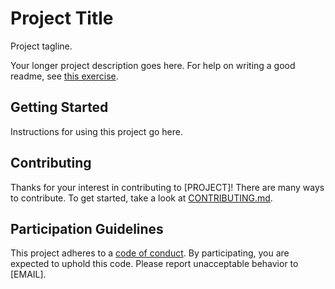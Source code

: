 # Project Title

Project tagline.

Your longer project description goes here. For help on writing a good readme, see [this exercise]().

## Getting Started

Instructions for using this project go here.

## Contributing

Thanks for your interest in contributing to [PROJECT]! There are many ways to contribute. To get started, take a look at [CONTRIBUTING.md](CONTRIBUTING.md).

## Participation Guidelines

This project adheres to a [code of conduct](CODE_OF_CONDUCT.md). By participating, you are expected to uphold this code. Please report unacceptable behavior to [EMAIL].
